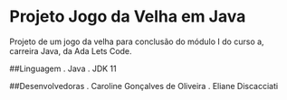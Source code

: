 # Projeto Jogo da Velha em Java
Projeto de um jogo da velha para conclusão do módulo I do curso <Dev>a, carreira Java, da Ada Lets Code.

##Linguagem
. Java
. JDK 11

##Desenvolvedoras
. Caroline Gonçalves de Oliveira
. Eliane Discacciati 
